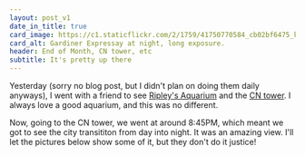 ```yaml
---
layout: post_v1
date_in_title: true
card_image: https://c1.staticflickr.com/2/1759/41750770584_cb02bf6475_k.jpg
card_alt: Gardiner Expressay at night, long exposure.
header: End of Month, CN tower, etc
subtitle: It's pretty up there
---
```


Yesterday (sorry no blog post, but I didn't plan on doing them daily anyways), I went with a friend to see <a href="https://www.ripleyaquariums.com/canada" target="_blank">Ripley's Aquarium</a> and the <a href="www.cntower.ca/intro.html" target="_blank">CN tower</a>. I always love a good aquarium, and this was no different.

Now, going to the CN tower, we went at around 8:45PM, which meant we got to see the city transititon from day into night. It was an amazing view. I'll let the pictures below show some of it, but they don't do it justice!
